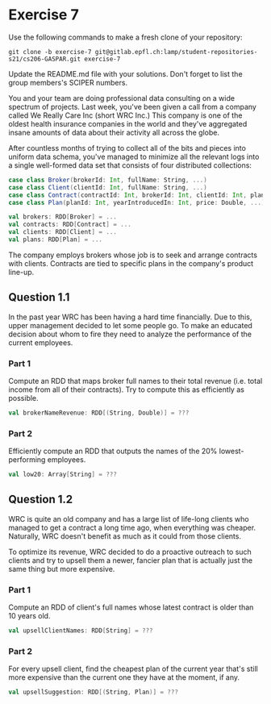 # Exercise 7

Use the following commands to make a fresh clone of your repository:

```
git clone -b exercise-7 git@gitlab.epfl.ch:lamp/student-repositories-s21/cs206-GASPAR.git exercise-7
```

Update the README.md file with your solutions. Don't forget to list the group members's SCIPER numbers.

You and your team are doing professional data consulting on a wide spectrum of projects. Last week, you've been given a call from a company called We Really Care Inc (short WRC Inc.) This company is one of the oldest health insurance companies in the world and they've aggregated insane amounts of data about their activity all across the globe.

After countless months of trying to collect all of the bits and pieces into uniform data schema, you've managed to minimize all the relevant logs into a single well-formed data set that consists of four distributed collections:

```scala
case class Broker(brokerId: Int, fullName: String, ...)
case class Client(clientId: Int, fullName: String, ...)
case class Contract(contractId: Int, brokerId: Int, clientId: Int, planId: Int, ...)
case class Plan(planId: Int, yearIntroducedIn: Int, price: Double, ...)

val brokers: RDD[Broker] = ...
val contracts: RDD[Contract] = ...
val clients: RDD[Client] = ...
val plans: RDD[Plan] = ...
```

The company employs brokers whose job is to seek and arrange contracts with clients. Contracts are tied to specific plans in the company's product line-up.

## Question 1.1

In the past year WRC has been having a hard time financially. Due to this, upper management decided to let some people go. To make an educated decision about whom to fire they need to analyze the performance of the current employees.

### Part 1

Compute an RDD that maps broker full names to their total revenue (i.e. total income from all of their contracts). Try to compute this as efficiently as possible.

```scala
val brokerNameRevenue: RDD[(String, Double)] = ???
```

### Part 2

Efficiently compute an RDD that outputs the names of the 20% lowest-performing employees.

```scala
val low20: Array[String] = ???
```

## Question 1.2

WRC is quite an old company and has a large list of life-long clients who managed to get a contract a long time ago, when everything was cheaper. Naturally, WRC doesn't benefit as much as it could from those clients.

To optimize its revenue, WRC decided to do a proactive outreach to such clients and try to upsell them a newer, fancier plan that is actually just the same thing but more expensive.

### Part 1

Compute an RDD of client's full names whose latest contract is older than 10 years old.

```scala
val upsellClientNames: RDD[String] = ???
```

### Part 2
For every upsell client, find the cheapest plan of the current year that's still more expensive than the current one they have at the moment, if any.

```scala
val upsellSuggestion: RDD[(String, Plan)] = ???
```

